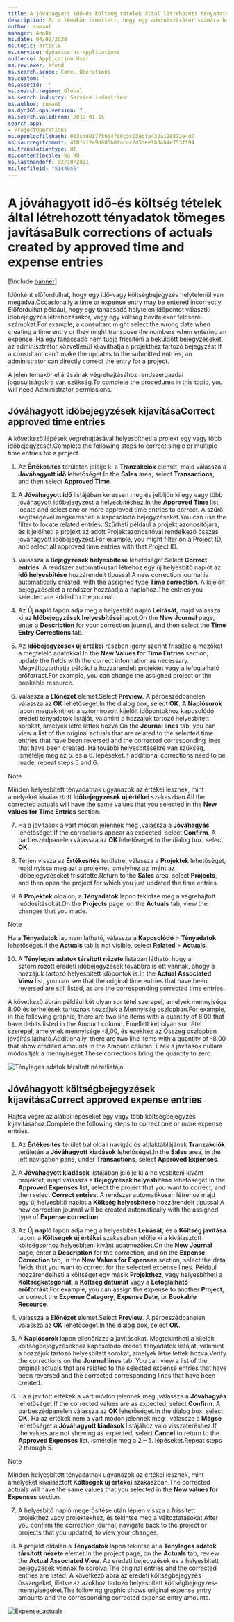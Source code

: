 ```yaml
---
title: A jóváhagyott idő-és költség tételek által létrehozott tényadatok tömeges javítása
description: Ez a témakör ismerteti, hogy egy adminisztrátor számára hogyan lehetséges a korábban jóváhagyott idő vagy kiadási tételekre egyszeri vagy tömeges helyesbítéseket végezni, ha a számlázás nem fejeződött be.
author: rumant
manager: AnnBe
ms.date: 04/02/2020
ms.topic: article
ms.service: dynamics-ax-applications
audience: Application User
ms.reviewer: kfend
ms.search.scope: Core, Operations
ms.custom: ''
ms.assetid: ''
ms.search.region: Global
ms.search.industry: Service industries
ms.author: rumant
ms.dyn365.ops.version: 7
ms.search.validFrom: 2019-01-15
search.app:
- ProjectOperations
ms.openlocfilehash: 063c4d017f5904f09c3c239bfa432a128872e4d7
ms.sourcegitcommit: 418fa1fe9d605b8faccc2d5dee1b04b4e753f194
ms.translationtype: HT
ms.contentlocale: hu-HU
ms.lasthandoff: 02/10/2021
ms.locfileid: "5144956"
---
```

# <a name="bulk-corrections-of-actuals-created-by-approved-time-and-expense-entries"></a><span data-ttu-id="fd272-103">A jóváhagyott idő-és költség tételek által létrehozott tényadatok tömeges javítása</span><span class="sxs-lookup"><span data-stu-id="fd272-103">Bulk corrections of actuals created by approved time and expense entries</span></span>

[!include [banner](../includes/psa-now-project-operations.md)]

<span data-ttu-id="fd272-104">Időnként előfordulhat, hogy egy idő-vagy költségbejegyzés helytelenül van megadva.</span><span class="sxs-lookup"><span data-stu-id="fd272-104">Occasionally a time or expense entry may be entered incorrectly.</span></span> <span data-ttu-id="fd272-105">Előfordulhat például, hogy egy tanácsadó helytelen időpontot választki időbejegyzés létrehozásakor, vagy egy költség bevitelekor felcserél számokat.</span><span class="sxs-lookup"><span data-stu-id="fd272-105">For example, a consultant might select the wrong date when creating a time entry or they might transpose the numbers when entering an expense.</span></span> <span data-ttu-id="fd272-106">Ha egy tanácsadó nem tudja frissíteni a beküldött bejegyzéseket, az adminisztrátor közvetlenül kijavíthatja a projekthez tartozó bejegyzést.</span><span class="sxs-lookup"><span data-stu-id="fd272-106">If a consultant can’t make the updates to the submitted entries, an administrator can directly correct the entry for a project.</span></span>

<span data-ttu-id="fd272-107">A jelen témakör eljárásainak végrehajtásához rendszergazdai jogosultságokra van szükség.</span><span class="sxs-lookup"><span data-stu-id="fd272-107">To complete the procedures in this topic, you will need Administrator permissions.</span></span>

## <a name="correct-approved-time-entries"></a><span data-ttu-id="fd272-108">Jóváhagyott időbejegyzések kijavítása</span><span class="sxs-lookup"><span data-stu-id="fd272-108">Correct approved time entries</span></span>     

<span data-ttu-id="fd272-109">A következő lépések végrehajtásával helyesbítheti a projekt egy vagy több időbejegyzését.</span><span class="sxs-lookup"><span data-stu-id="fd272-109">Complete the following steps to correct single or multiple time entries for a project.</span></span>

1. <span data-ttu-id="fd272-110">Az **Értékesítés** területen jelölje ki a **Tranzakciók** elemet, majd válassza a **Jóváhagyott idő** lehetőséget.</span><span class="sxs-lookup"><span data-stu-id="fd272-110">In the **Sales** area, select **Transactions**, and then select **Approved Time**.</span></span> 

2. <span data-ttu-id="fd272-111">A **Jóváhagyott idő** listájában keressen meg és jelöljön ki egy vagy több jóváhagyott időbejegyzést a helyesbítéshez.</span><span class="sxs-lookup"><span data-stu-id="fd272-111">In the **Approved Time** list, locate and select one or more approved time entries to correct.</span></span> <span data-ttu-id="fd272-112">A szűrő segítségével megkeresheti a kapcsolódó bejegyzéseket.</span><span class="sxs-lookup"><span data-stu-id="fd272-112">You can use the filter to locate related entries.</span></span> <span data-ttu-id="fd272-113">Szűrheti például a projekt azonosítójára, és kijelölheti a projekt az adott Projektazonosítóval rendelkező összes jóváhagyott időbejegyzést.</span><span class="sxs-lookup"><span data-stu-id="fd272-113">For example, you might filter on a Project ID, and select all approved time entries with that Project ID.</span></span>

3. <span data-ttu-id="fd272-114">Válassza a **Bejegyzések helyesbítése** lehetőséget.</span><span class="sxs-lookup"><span data-stu-id="fd272-114">Select **Correct entries**.</span></span> <span data-ttu-id="fd272-115">A rendszer automatikusan létrehoz egy új helyesbítő naplót az **Idő helyesbítése** hozzárendelt típussal.</span><span class="sxs-lookup"><span data-stu-id="fd272-115">A new correction journal is automatically created, with the assigned type **Time correction**.</span></span> <span data-ttu-id="fd272-116">A kijelölt bejegyzéseket a rendszer hozzáadja a naplóhoz.</span><span class="sxs-lookup"><span data-stu-id="fd272-116">The entries you selected are added to the journal.</span></span> 

4. <span data-ttu-id="fd272-117">Az **Új napló** lapon adja meg a helyesbítő napló **Leírását**, majd válassza ki az **Időbejegyzések helyesbítései** lapot.</span><span class="sxs-lookup"><span data-stu-id="fd272-117">On the **New Journal** page, enter a **Description** for your correction journal, and then select the **Time Entry Corrections** tab.</span></span>  
5. <span data-ttu-id="fd272-118">Az **Időbejegyzések új értékei** részben igény szerint frissítse a mezőket a megfelelő adatokkal.</span><span class="sxs-lookup"><span data-stu-id="fd272-118">In the **New Values for Time Entries** section, update the fields with the correct information as necessary.</span></span> <span data-ttu-id="fd272-119">Megváltoztathatja például a hozzárendelt projektet vagy a lefoglalható erőforrást.</span><span class="sxs-lookup"><span data-stu-id="fd272-119">For example, you can change the assigned project or the bookable resource.</span></span>

6. <span data-ttu-id="fd272-120">Válassza a **Előnézet** elemet.</span><span class="sxs-lookup"><span data-stu-id="fd272-120">Select **Preview**.</span></span> <span data-ttu-id="fd272-121">A párbeszédpanelen válassza az **OK** lehetőséget.</span><span class="sxs-lookup"><span data-stu-id="fd272-121">In the dialog box, select **OK**.</span></span> <span data-ttu-id="fd272-122">A **Naplósorok** lapon megtekintheti a sztornírozott kijelölt időpontokhoz kapcsolódó eredeti tényadatok listáját, valamint a hozzájuk tartozó helyesbített sorokat, amelyek létre lettek hozva.</span><span class="sxs-lookup"><span data-stu-id="fd272-122">On the **Journal lines** tab, you can view a list of the original actuals that are related to the selected time entries that have been reversed and the corrected corresponding lines that have been created.</span></span> <span data-ttu-id="fd272-123">Ha további helyesbítésekre van szükség, ismételje meg az 5. és a 6. lépéseket.</span><span class="sxs-lookup"><span data-stu-id="fd272-123">If additional corrections need to be made, repeat steps 5 and 6.</span></span> 

> [!NOTE]
> <span data-ttu-id="fd272-124">Minden helyesbített tényadatnak ugyanazok az értékei lesznek, mint amelyeket kiválasztott **Időbejegyzések új értékei** szakaszban.</span><span class="sxs-lookup"><span data-stu-id="fd272-124">All the corrected actuals will have the same values that you selected in the **New values for Time Entries** section.</span></span>

7. <span data-ttu-id="fd272-125">Ha a javítások a várt módon jelennek meg ,válassza a **Jóváhagyás** lehetőséget.</span><span class="sxs-lookup"><span data-stu-id="fd272-125">If the corrections appear as expected, select **Confirm**.</span></span> <span data-ttu-id="fd272-126">A párbeszédpanelen válassza az **OK** lehetőséget.</span><span class="sxs-lookup"><span data-stu-id="fd272-126">In the dialog box, select **OK**.</span></span>

8. <span data-ttu-id="fd272-127">Térjen vissza az **Értékesítés** területre, válassza a **Projektek** lehetőséget, majd nyissa meg azt a projektet, amelyhez az imént az időbejegyzéseket frissítette.</span><span class="sxs-lookup"><span data-stu-id="fd272-127">Return to the **Sales** area, select **Projects**, and then open the project for which you just updated the time entries.</span></span> 

9. <span data-ttu-id="fd272-128">A **Projektek** oldalon, a **Tényadatok** lapon tekintse meg a végrehajtott módosításokat.</span><span class="sxs-lookup"><span data-stu-id="fd272-128">On the **Projects** page, on the **Actuals** tab, view the changes that you made.</span></span> 

> [!NOTE]
> <span data-ttu-id="fd272-129">Ha a **Tényadatok** lap nem látható, válassza a **Kapcsolódó** > **Tényadatok** lehetőséget.</span><span class="sxs-lookup"><span data-stu-id="fd272-129">If the **Actuals** tab is not visible, select **Related** > **Actuals**.</span></span>  

10. <span data-ttu-id="fd272-130">A **Tényleges adatok társított nézete** listában látható, hogy a sztornírozott eredeti időbejegyzések továbbra is ott vannak, ahogy a hozzájuk tartozó helyesbített időpontok is.</span><span class="sxs-lookup"><span data-stu-id="fd272-130">In the **Actual Associated View** list, you can see that the original time entries that have been reversed are still listed, as are the corresponding corrected time entries.</span></span> 

<span data-ttu-id="fd272-131">A következő ábrán például két olyan sor tétel szerepel, amelyek mennyisége 8,00 és terhelések tartoznak hozzájuk a Mennyiség oszlopban.</span><span class="sxs-lookup"><span data-stu-id="fd272-131">For example, in the following graphic, there are two line items with a quantity of 8.00 that have debits listed in the Amount column.</span></span> <span data-ttu-id="fd272-132">Emellett két olyan sor tétel szerepel, amelynek mennyisége -8,00, és ezekhez az Összeg oszlopban jóváírás látható.</span><span class="sxs-lookup"><span data-stu-id="fd272-132">Additionally, there are two line items with a quantity of -8.00 that show credited amounts in the Amount column.</span></span> <span data-ttu-id="fd272-133">Ezek a javítások nullára módosítják a mennyiséget.</span><span class="sxs-lookup"><span data-stu-id="fd272-133">These corrections bring the quantity to zero.</span></span>

![Tényleges adatok társított nézetlistája](https://github.com/MicrosoftDocs/dynamics-365-customer-engagement-pr/blob/bulk-corrections-actuals-created-by-approved-time-expense-entries.md/time-actuals.png)
 
## <a name="correct-approved-expense-entries"></a><span data-ttu-id="fd272-135">Jóváhagyott költségbejegyzések kijavítása</span><span class="sxs-lookup"><span data-stu-id="fd272-135">Correct approved expense entries</span></span>

<span data-ttu-id="fd272-136">Hajtsa végre az alábbi lépéseket egy vagy több költségbejegyzés kijavításához.</span><span class="sxs-lookup"><span data-stu-id="fd272-136">Complete the following steps to correct one or more expense entries.</span></span> 

1. <span data-ttu-id="fd272-137">Az **Értékesítés** terület bal oldali navigációs ablaktáblájának **Tranzakciók** területén a **Jóváhagyott kiadások** lehetőséget.</span><span class="sxs-lookup"><span data-stu-id="fd272-137">In the **Sales** area, in the left navigation pane, under **Transactions**, select **Approved Expenses**.</span></span>

2. <span data-ttu-id="fd272-138">A **Jóváhagyott kiadások** listájában jelölje ki a helyesbíteni kívánt projektet, majd válassza a **Bejegyzések helyesbítése** lehetőséget.</span><span class="sxs-lookup"><span data-stu-id="fd272-138">In the **Approved Expenses** list, select the project that you want to correct, and then select **Correct entries**.</span></span> <span data-ttu-id="fd272-139">A rendszer automatikusan létrehoz majd egy új helyesbítő naplót a **Költség helyesbítése** hozzárendelt típussal.</span><span class="sxs-lookup"><span data-stu-id="fd272-139">A new correction journal will be created automatically with the assigned type of **Expense correction**.</span></span> 

3. <span data-ttu-id="fd272-140">Az **Új napló** lapon adja meg a helyesbítés **Leírását**, és a **Költség javítása** lapon, a **Költségek új értékei** szakaszban jelölje ki a kiválasztott költségsorhoz helyesbíteni kívánt adatmezőket.</span><span class="sxs-lookup"><span data-stu-id="fd272-140">On the **New Journal** page, enter a **Description** for the correction, and on the **Expense Correction** tab, in the **New Values for Expenses** section, select the data fields that you want to correct for the selected expense lines.</span></span> <span data-ttu-id="fd272-141">Például hozzárendelheti a költséget egy másik **Projekthez**, vagy helyesbítheti a **Költségkategóriát**, a **Költség dátumát** vagy a **Lefoglalható erőforrást**.</span><span class="sxs-lookup"><span data-stu-id="fd272-141">For example, you can assign the expense to another **Project**, or correct the **Expense Category**, **Expense Date**, or **Bookable Resource**.</span></span>

4. <span data-ttu-id="fd272-142">Válassza a **Előnézet** elemet.</span><span class="sxs-lookup"><span data-stu-id="fd272-142">Select **Preview**.</span></span> <span data-ttu-id="fd272-143">A párbeszédpanelen válassza az **OK** lehetőséget.</span><span class="sxs-lookup"><span data-stu-id="fd272-143">In the dialog box, select **OK**.</span></span> 

5. <span data-ttu-id="fd272-144">A **Naplósorok** lapon ellenőrizze a javításokat. Megtekintheti a kijelölt költségbejegyzésekhez kapcsolódó eredeti tényadatok listáját, valamint a hozzájuk tartozó helyesbített sorokat, amelyek létre lettek hozva.</span><span class="sxs-lookup"><span data-stu-id="fd272-144">Verify the corrections on the **Journal lines** tab. You can view a list of the original actuals that are related to the selected expense entries that have been reversed and the corrected corresponding lines that have been created.</span></span>

6. <span data-ttu-id="fd272-145">Ha a javított értékek a várt módon jelennek meg ,válassza a **Jóváhagyás** lehetőséget.</span><span class="sxs-lookup"><span data-stu-id="fd272-145">If the corrected values are as expected, select **Confirm**.</span></span> <span data-ttu-id="fd272-146">A párbeszédpanelen válassza az **OK** lehetőséget.</span><span class="sxs-lookup"><span data-stu-id="fd272-146">In the dialog box, select **OK.**</span></span> <span data-ttu-id="fd272-147">Ha az értékek nem a várt módon jelennek meg , válassza a **Mégse** lehetőséget a **Jóváhagyott kiadások** listájához való visszatéréshez.</span><span class="sxs-lookup"><span data-stu-id="fd272-147">If the values are not showing as expected, select **Cancel** to return to the **Approved Expenses** list.</span></span> <span data-ttu-id="fd272-148">Ismételje meg a 2 – 5. lépéseket.</span><span class="sxs-lookup"><span data-stu-id="fd272-148">Repeat steps 2 through 5.</span></span> 

> [!NOTE]
> <span data-ttu-id="fd272-149">Minden helyesbített tényadatnak ugyanazok az értékei lesznek, mint amelyeket kiválasztott **Költségek új értékei** szakaszban.</span><span class="sxs-lookup"><span data-stu-id="fd272-149">The corrected actuals will have the same values that you selected in the **New values for Expenses** section.</span></span>

7. <span data-ttu-id="fd272-150">A helyesbítő napló megerősítése után lépjen vissza a frissített projekthez vagy projektekhez, és tekintse meg a változtatásokat.</span><span class="sxs-lookup"><span data-stu-id="fd272-150">After you confirm the correction journal, navigate back to the project or projects that you updated, to view your changes.</span></span>  

8. <span data-ttu-id="fd272-151">A projekt oldalán a **Tényadatok** lapon tekintse át a **Tényleges adatok társított nézete** elemet.</span><span class="sxs-lookup"><span data-stu-id="fd272-151">In the project page, on the **Actuals** tab, review the **Actual Associated View**.</span></span> <span data-ttu-id="fd272-152">Az eredeti bejegyzések és a helyesbített bejegyzések vannak felsorolva.</span><span class="sxs-lookup"><span data-stu-id="fd272-152">The original entries and the corrected entries are listed.</span></span> <span data-ttu-id="fd272-153">A következő ábra az eredeti költségbejegyzés összegeket, illetve az azokhoz tartozó helyesbített költségbejegyzés-mennyiségeket.</span><span class="sxs-lookup"><span data-stu-id="fd272-153">The following graphic shows original expense entry amounts and the corresponding corrected expense entry amounts.</span></span> 

![Expense_actuals](https://user-images.githubusercontent.com/60806505/77122219-4cd52900-69fa-11ea-8349-ccd2ffebf640.png)
